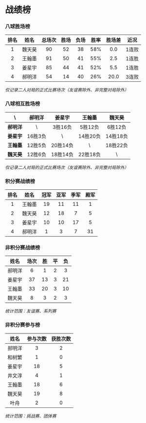 # 战绩榜

### 八球胜场榜

| 排名 | 姓名   | 总场次 | 胜场 | 负场 | 胜率  | 胜场差 | 近况  |
| :--: | :---: | :---: | :--: | :--: | :--: | :---: | :---: |
| 1    | 魏天昊 | 90    | 52   | 38   | 58%  | 0.0   | 1连败 |
| 2    | 王翰墨 | 91    | 50   | 41   | 55%  | 2.5   | 1连胜 |
| 3    | 姜星宇 | 85    | 44   | 41   | 52%  | 5.5   | 1连胜 |
| 4    | 郝明洋 | 54    | 14   | 40   | 26%  | 20.0  | 3连败 |

*仅记录二人对局的正式比赛场次（友谊赛除外、非完整对局除外）*

### 八球相互胜场榜

|    **\\**   | 郝明洋  | 姜星宇   | 王翰墨   | 魏天昊   |
| :--------: | :-----: | :------: | :------: | :-----: |
| **郝明洋** |   \\     | 3胜16负  | 5胜12负  | 6胜12负  |
| **姜星宇** | 16胜3负  |   \\     | 14胜20负 | 14胜18负 |
| **王翰墨** | 12胜5负  | 20胜14负 |   \\     | 18胜22负 |
| **魏天昊** | 12胜6负  | 18胜14负 | 22胜18负 |   \\     |

*仅记录二人对局的正式比赛场次（友谊赛除外、非完整对局除外）*

### 积分赛战绩榜

| 排名 | 姓名   | 冠军 | 亚军 | 季军 | 殿军 |
| :--: | :----: | :--: | :-: | :-: | :-: |
| 1    | 王翰墨 | 19   | 11  | 11  | 1   |
| 2    | 魏天昊 | 12   | 18  | 7   | 5   |
| 3    | 姜星宇 | 10   | 10  | 17  | 5   |
| 4    | 郝明洋 | 1    | 3   | 7   | 31  |

### 非积分赛战绩榜

| 姓名   | 场次 | 胜   | 平   | 负   |
| :---: | :--: | :--: | :--: | :--: |
| 郝明洋 |  6   |  1   |  2   |  3   |
| 姜星宇 |  37  |  13  |  3   |  21  |
| 王翰墨 |  33  |  20  |  3   |  10  |
| 魏天昊 |  8   |  3   |  2   |  3   |

*统计范围：友谊赛、系列赛*

### 非积分赛参与榜

| 姓名   | 参与次数 | 获胜次数 |
| :----: | :-----: | :-----: |
| 郝明洋  |    3    |    2    |
| 和树繁  |    1    |    0    |
| 姜星宇  |   18    |    5    |
| 井文淳  |    4    |    1    |
| 王翰墨  |   18    |    6    |
| 魏天昊  |   19    |    8    |
| 叶舟    |    2    |    0    |

*统计范围：挑战赛、团体赛*